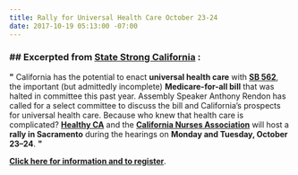 ```yaml
---
title: Rally for Universal Health Care October 23-24
date: 2017-10-19 05:13:00 -07:00
---
```


### ## Excerpted from [**State Strong California**](https://www.facebook.com/CAStateStrong/) :

**"**   California has the potential to enact **universal health care** with [**SB 562**](https://leginfo.legislature.ca.gov/faces/billNavClient.xhtml?bill_id=201720180SB562), the important (but admittedly incomplete) **Medicare-for-all bill** that was halted in committee this past year. Assembly Speaker Anthony Rendon has called for a select committee to discuss the bill and California’s prospects for universal health care. Because who knew that health care is complicated? [**Healthy CA**](http://www.healthycaliforniaact.org/home/) and the [**California Nurses Association**](http://www.nationalnursesunited.org/california-nurses-association) will host a **rally in Sacramento** during the hearings on **Monday and Tuesday, October 23–24**.   **"**

[**Click here for information and to register**](https://www.facebook.com/events/479256729122610?utm_source=CA+StateStrong+Newsletter&utm_campaign=7057904e4c-EMAIL_CAMPAIGN_2017_10_18&utm_medium=email&utm_term=0_19c82792ca-7057904e4c-65761711).



## 